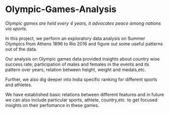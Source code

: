 # Olympic-Games-Analysis
_Olympic games are held every 4 years, it advocates peace among nations via sports._  

In this project, we perform an exploratory data analysis on Summer Olympics from Athens 1896 to Rio 2016 and figure out some useful patterns out of the data.

Our analysis on Olympic games data provided insights about country wise success rate; participation of males and females in the events and its pattern over years; relation between height, weight and medals,etc.

Further, we also dig deeper into India specific ranking for different sports and athletes.

We have established basic relations between different features and in future we can also include particular sports, athlete, country,etc. to get focused insights on their perfomance in these games.
